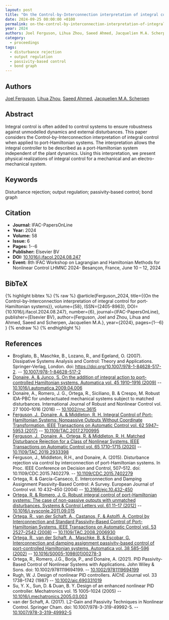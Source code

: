 ```yaml
---
layout: post
title: "On the Control-by-Interconnection interpretation of integral control for port-Hamiltonian systems"
date: 2024-09-25 00:00:00 +0100
permalink: on-the-control-by-interconnection-interpretation-of-integral-control-for-port-hamiltonian-systems
year: 2024
authors: Joel Ferguson, Lihua Zhou, Saeed Ahmed, Jacquelien M.A. Scherpen
category:
  - proceedings
tags:
  - disturbance rejection
  - output regulation
  - passivity-based control
  - bond graph
---
```

 
## Authors
[Joel Ferguson](authors/joel_ferguson), [Lihua Zhou](authors/lihua_zhou), [Saeed Ahmed](authors/saeed_ahmed), [Jacquelien M.A. Scherpen](authors/jacquelien_m_a_scherpen)
 
## Abstract
Integral control is often added to control systems to ensure robustness against unmodelled dynamics and external disturbances. This paper considers the Control-by-Interconnection interpretation of integral control when applied to port-Hamiltonian systems. The interpretation allows the integral controller to be described as a port-Hamiltonian system independent of the plant dynamics. Using this interpretation, we present physical realizations of integral control for a mechanical and an electro-mechanical system.
 
## Keywords
Disturbance rejection; output regulation; passivity-based control; bond graph
 
## Citation
- **Journal:** IFAC-PapersOnLine
- **Year:** 2024
- **Volume:** 58
- **Issue:** 6
- **Pages:** 1--6
- **Publisher:** Elsevier BV
- **DOI:** [10.1016/j.ifacol.2024.08.247](https://doi.org/10.1016/j.ifacol.2024.08.247)
- **Event:** 8th IFAC Workshop on Lagrangian and Hamiltonian Methods for Nonlinear Control LHMNC 2024- Besançon, France, June 10 – 12, 2024
 
## BibTeX
{% highlight bibtex %}
{% raw %}
@article{Ferguson_2024,
  title={{On the Control-by-Interconnection interpretation of integral control for port-Hamiltonian systems}},
  volume={58},
  ISSN={2405-8963},
  DOI={10.1016/j.ifacol.2024.08.247},
  number={6},
  journal={IFAC-PapersOnLine},
  publisher={Elsevier BV},
  author={Ferguson, Joel and Zhou, Lihua and Ahmed, Saeed and Scherpen, Jacquelien M.A.},
  year={2024},
  pages={1--6}
}
{% endraw %}
{% endhighlight %}
 
## References
- Brogliato, B., Maschke, B., Lozano, R., and Egeland, O. (2007). Dissipative Systems Analysis and Control: Theory and Applications. Springer-Verlag, London. doi: https://doi.org/10.1007/978-1-84628-517-2. -- [10.1007/978-1-84628-517-2](https://doi.org/10.1007/978-1-84628-517-2)
- [Donaire, A. & Junco, S. On the addition of integral action to port-controlled Hamiltonian systems. Automatica vol. 45 1910–1916 (2009)](on-the-addition-of-integral-action-to-port-controlled-hamiltonian-systems) -- [10.1016/j.automatica.2009.04.006](https://doi.org/10.1016/j.automatica.2009.04.006)
- Donaire, A., Romero, J. G., Ortega, R., Siciliano, B. & Crespo, M. Robust IDA-PBC for underactuated mechanical systems subject to matched disturbances. International Journal of Robust and Nonlinear Control vol. 27 1000–1016 (2016) -- [10.1002/rnc.3615](https://doi.org/10.1002/rnc.3615)
- [Ferguson, J., Donaire, A. & Middleton, R. H. Integral Control of Port-Hamiltonian Systems: Nonpassive Outputs Without Coordinate Transformation. IEEE Transactions on Automatic Control vol. 62 5947–5953 (2017)](integral-control-of-port-hamiltonian-systems-nonpassive-outputs-without-coordinate-transformation) -- [10.1109/TAC.2017.2700995](https://doi.org/10.1109/TAC.2017.2700995)
- [Ferguson, J., Donaire, A., Ortega, R. & Middleton, R. H. Matched Disturbance Rejection for a Class of Nonlinear Systems. IEEE Transactions on Automatic Control vol. 65 1710–1715 (2020)](matched-disturbance-rejection-for-a-class-of-nonlinear-systems) -- [10.1109/TAC.2019.2933398](https://doi.org/10.1109/TAC.2019.2933398)
- Ferguson, J., Middleton, R.H., and Donaire, A. (2015). Disturbance rejection via control by interconnection of port-Hamiltonian systems. In Proc. IEEE Conference on Decision and Control, 507–512. doi: 10.1109/CDC.2015.7402279. -- [10.1109/CDC.2015.7402279](https://doi.org/10.1109/CDC.2015.7402279)
- Ortega, R. & García-Canseco, E. Interconnection and Damping Assignment Passivity-Based Control: A Survey. European Journal of Control vol. 10 432–450 (2004) -- [10.3166/ejc.10.432-450](https://doi.org/10.3166/ejc.10.432-450)
- [Ortega, R. & Romero, J. G. Robust integral control of port-Hamiltonian systems: The case of non-passive outputs with unmatched disturbances. Systems &amp; Control Letters vol. 61 11–17 (2012)](robust-integral-control-of-port-hamiltonian-systems-the-case-of-non-passive-outputs-with-unmatched-disturbances) -- [10.1016/j.sysconle.2011.09.015](https://doi.org/10.1016/j.sysconle.2011.09.015)
- [Ortega, R., van der Schaft, A., Castanos, F. & Astolfi, A. Control by Interconnection and Standard Passivity-Based Control of Port-Hamiltonian Systems. IEEE Transactions on Automatic Control vol. 53 2527–2542 (2008)](control-by-interconnection-and-standard-passivity-based-control-of-port-hamiltonian-systems) -- [10.1109/TAC.2008.2006930](https://doi.org/10.1109/TAC.2008.2006930)
- [Ortega, R., van der Schaft, A., Maschke, B. & Escobar, G. Interconnection and damping assignment passivity-based control of port-controlled Hamiltonian systems. Automatica vol. 38 585–596 (2002)](interconnection-and-damping-assignment-passivity-based-control-of-port-controlled-hamiltonian-systems) -- [10.1016/S0005-1098(01)00278-3](https://doi.org/10.1016/S0005-1098(01)00278-3)
- Ortega, R., Romero, J.G., Borja, P., and Donaire, A. (2021). PID Passivity-Based Control of Nonlinear Systems with Applications. John Wiley & Sons. doi: 10.1002/9781119694199. -- [10.1002/9781119694199](https://doi.org/10.1002/9781119694199)
- Rugh, W. J. Design of nonlinear PID controllers. AIChE Journal vol. 33 1738–1742 (1987) -- [10.1002/aic.690331019](https://doi.org/10.1002/aic.690331019)
- Su, Y. X., Sun, D. & Duan, B. Y. Design of an enhanced nonlinear PID controller. Mechatronics vol. 15 1005–1024 (2005) -- [10.1016/j.mechatronics.2005.03.003](https://doi.org/10.1016/j.mechatronics.2005.03.003)
- van der Schaft, A. (2017). L2-Gain and Passivity Techniques in Nonlinear Control. Springer Cham. doi: 10.1007/978-3-319-49992-5. -- [10.1007/978-3-319-49992-5](https://doi.org/10.1007/978-3-319-49992-5)

